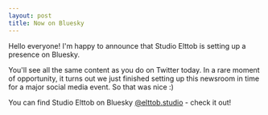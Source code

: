 ```yaml
---
layout: post
title: Now on Bluesky
---
```


Hello everyone! I'm happy to announce that Studio Elttob is setting up a
presence on Bluesky.

You'll see all the same content as you do on Twitter today. In a rare moment of
opportunity, it turns out we just finished setting up this newsroom in time for
a major social media event. So that was nice :)

You can find Studio Elttob on Bluesky
[@elttob.studio](https://bsky.app/profile/elttob.studio) - check it out!